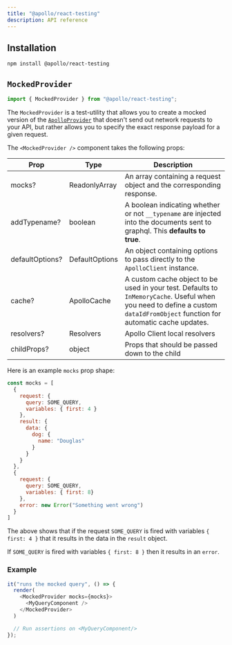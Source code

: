 ```yaml
---
title: "@apollo/react-testing"
description: API reference
---
```


## Installation

```
npm install @apollo/react-testing
```

## `MockedProvider`

```js
import { MockedProvider } from "@apollo/react-testing";
```

The `MockedProvider` is a test-utility that allows you to create a mocked version of the [`ApolloProvider`](./react-common/#apolloprovider) that doesn't send out network requests to your API, but rather allows you to specify the exact response payload for a given request.

The `<MockedProvider />` component takes the following props:

| Prop | Type | Description |
| - | - | - |
| mocks? | ReadonlyArray<MockedResponse> | An array containing a request object and the corresponding response. |
| addTypename? | boolean | A boolean indicating whether or not `__typename` are injected into the documents sent to graphql. This **defaults to true**. |
| defaultOptions? | DefaultOptions | An object containing options to pass directly to the `ApolloClient` instance. |
| cache? | ApolloCache<TSerializedCache> | A custom cache object to be used in your test. Defaults to `InMemoryCache`. Useful when you need to define a custom `dataIdFromObject` function for automatic cache updates. |
| resolvers? | Resolvers | Apollo Client local resolvers |
| childProps? | object | Props that should be passed down to the child |

Here is an example `mocks` prop shape:

```js
const mocks = [
  {
    request: {
      query: SOME_QUERY,
      variables: { first: 4 }
    },
    result: {
      data: {
        dog: {
          name: "Douglas"
        }
      }
    }
  },
  {
    request: {
      query: SOME_QUERY,
      variables: { first: 8}
    },
    error: new Error("Something went wrong")
  }
]
```

The above shows that if the request `SOME_QUERY` is fired with variables `{ first: 4 }` that it results in the data in the `result` object.

If `SOME_QUERY` is fired with variables `{ first: 8 }` then it results in an `error`.

### Example

```js
it("runs the mocked query", () => {
  render(
    <MockedProvider mocks={mocks}>
      <MyQueryComponent />
    </MockedProvider>
  )

  // Run assertions on <MyQueryComponent/>
});
```
